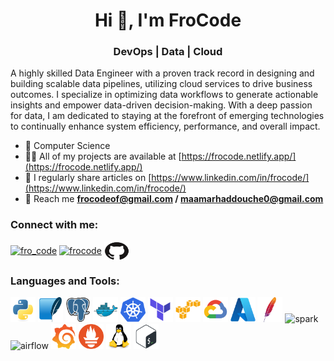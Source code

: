 <h1 align="center">Hi 👋, I'm FroCode</h1>
<h3 align="center"> DevOps | Data | Cloud </h3>

A highly skilled Data Engineer with a proven track record in designing and building scalable data pipelines, utilizing cloud services to drive business outcomes. I specialize in optimizing data workflows to generate actionable insights and empower data-driven decision-making. With a deep passion for data, I am dedicated to staying at the forefront of emerging technologies to continually enhance system efficiency, performance, and overall impact.

- 🤝 Computer Science 
- 👨‍💻 All of my projects are available at [https://frocode.netlify.app/](https://frocode.netlify.app/)
- 📝 I regularly share articles on [https://www.linkedin.com/in/frocode/](https://www.linkedin.com/in/frocode/)
- 📧 Reach me **frocodeof@gmail.com / maamarhaddouche0@gmail.com**

<h3 align="left">Connect with me:</h3>
<p align="left">
<a href="https://twitter.com/fro_code" target="blank"><img align="center" src="https://raw.githubusercontent.com/rahuldkjain/github-profile-readme-generator/master/src/images/icons/Social/twitter.svg" alt="fro_code" height="30" width="40" /></a>
<a href="https://linkedin.com/in/frocode" target="blank"><img align="center" src="https://raw.githubusercontent.com/rahuldkjain/github-profile-readme-generator/master/src/images/icons/Social/linked-in-alt.svg" alt="frocode" height="30" width="40" /></a>
<a href="https://github.com/frocode" target="blank"><img align="center" src="https://raw.githubusercontent.com/devicons/devicon/master/icons/github/github-original.svg" alt="frocode" height="30" width="40" /></a>
</p>

<h3 align="left">Languages and Tools:</h3>
<p align="left">
<img src="https://raw.githubusercontent.com/devicons/devicon/master/icons/python/python-original.svg" alt="python" width="40" height="40"/>
<img src="https://raw.githubusercontent.com/devicons/devicon/master/icons/sqlite/sqlite-original.svg" alt="sqlite" width="40" height="40"/>
<img src="https://raw.githubusercontent.com/devicons/devicon/master/icons/postgresql/postgresql-original.svg" alt="postgresql" width="40" height="40"/>
<img src="https://raw.githubusercontent.com/devicons/devicon/master/icons/docker/docker-original.svg" alt="docker" width="40" height="40"/>
<img src="https://raw.githubusercontent.com/devicons/devicon/master/icons/kubernetes/kubernetes-plain.svg" alt="kubernetes" width="40" height="40"/>
<img src="https://raw.githubusercontent.com/devicons/devicon/master/icons/terraform/terraform-original.svg" alt="terraform" width="40" height="40"/>
<img src="https://raw.githubusercontent.com/devicons/devicon/master/icons/amazonwebservices/amazonwebservices-original.svg" alt="aws" width="40" height="40"/>
<img src="https://raw.githubusercontent.com/devicons/devicon/master/icons/googlecloud/googlecloud-original.svg" alt="gcp" width="40" height="40"/>
<img src="https://raw.githubusercontent.com/devicons/devicon/master/icons/azure/azure-original.svg" alt="azure" width="40" height="40"/>
<img src="https://raw.githubusercontent.com/devicons/devicon/master/icons/apache/apache-original.svg" alt="apache" width="40" height="40"/>
<img src="https://raw.githubusercontent.com/devicons/devicon/master/icons/spark/spark-original.svg" alt="spark" width="40" height="40"/>
<img src="https://raw.githubusercontent.com/devicons/devicon/master/icons/airflow/airflow-original.svg" alt="airflow" width="40" height="40"/>
<img src="https://raw.githubusercontent.com/devicons/devicon/master/icons/grafana/grafana-original.svg" alt="grafana" width="40" height="40"/>
<img src="https://raw.githubusercontent.com/devicons/devicon/master/icons/prometheus/prometheus-original.svg" alt="prometheus" width="40" height="40"/>
<img src="https://raw.githubusercontent.com/devicons/devicon/master/icons/linux/linux-original.svg" alt="linux" width="40" height="40"/>
<img src="https://raw.githubusercontent.com/devicons/devicon/master/icons/bash/bash-original.svg" alt="bash" width="40" height="40"/>
</p>
